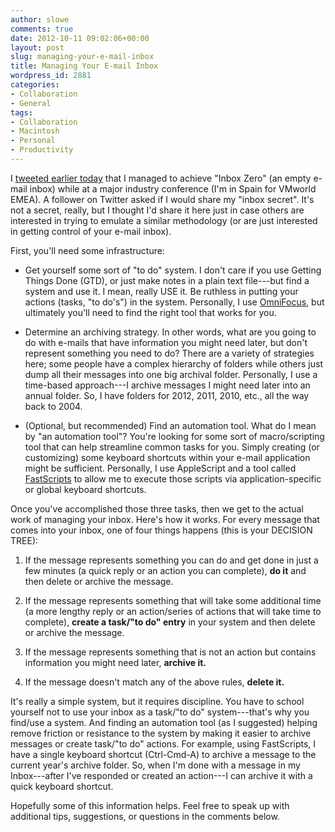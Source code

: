 ```yaml
---
author: slowe
comments: true
date: 2012-10-11 09:02:06+00:00
layout: post
slug: managing-your-e-mail-inbox
title: Managing Your E-mail Inbox
wordpress_id: 2881
categories:
- Collaboration
- General
tags:
- Collaboration
- Macintosh
- Personal
- Productivity
---
```


I [tweeted earlier today](https://twitter.com/scott_lowe/status/256282631484878848) that I managed to achieve "Inbox Zero" (an empty e-mail inbox) while at a major industry conference (I'm in Spain for VMworld EMEA). A follower on Twitter asked if I would share my "inbox secret". It's not a secret, really, but I thought I'd share it here just in case others are interested in trying to emulate a similar methodology (or are just interested in getting control of your e-mail inbox).

First, you'll need some infrastructure:

* Get yourself some sort of "to do" system. I don't care if you use Getting Things Done (GTD), or just make notes in a plain text file---but find a system and use it. I mean, really USE it. Be ruthless in putting your actions (tasks, "to do's") in the system. Personally, I use [OmniFocus](http://www.omnigroup.com/products/omnifocus/), but ultimately you'll need to find the right tool that works for you.

* Determine an archiving strategy. In other words, what are you going to do with e-mails that have information you might need later, but don't represent something you need to do? There are a variety of strategies here; some people have a complex hierarchy of folders while others just dump all their messages into one big archival folder. Personally, I use a time-based approach---I archive messages I might need later into an annual folder. So, I have folders for 2012, 2011, 2010, etc., all the way back to 2004.

* (Optional, but recommended) Find an automation tool. What do I mean by "an automation tool"? You're looking for some sort of macro/scripting tool that can help streamline common tasks for you. Simply creating (or customizing) some keyboard shortcuts within your e-mail application might be sufficient. Personally, I use AppleScript and a tool called [FastScripts](http://www.red-sweater.com/fastscripts/) to allow me to execute those scripts via application-specific or global keyboard shortcuts.

Once you've accomplished those three tasks, then we get to the actual work of managing your inbox. Here's how it works. For every message that comes into your inbox, one of four things happens (this is your DECISION TREE):

1. If the message represents something you can do and get done in just a few minutes (a quick reply or an action you can complete), **do it** and then delete or archive the message.

2. If the message represents something that will take some additional time (a more lengthy reply or an action/series of actions that will take time to complete), **create a task/"to do" entry** in your system and then delete or archive the message.

3. If the message represents something that is not an action but contains information you might need later, **archive it.**

4. If the message doesn't match any of the above rules, **delete it.**

It's really a simple system, but it requires discipline. You have to school yourself not to use your inbox as a task/"to do" system---that's why you find/use a system. And finding an automation tool (as I suggested) helping remove friction or resistance to the system by making it easier to archive messages or create task/"to do" actions. For example, using FastScripts, I have a single keyboard shortcut (Ctrl-Cmd-A) to archive a message to the current year's archive folder. So, when I'm done with a message in my Inbox---after I've responded or created an action---I can archive it with a quick keyboard shortcut.

Hopefully some of this information helps. Feel free to speak up with additional tips, suggestions, or questions in the comments below.
